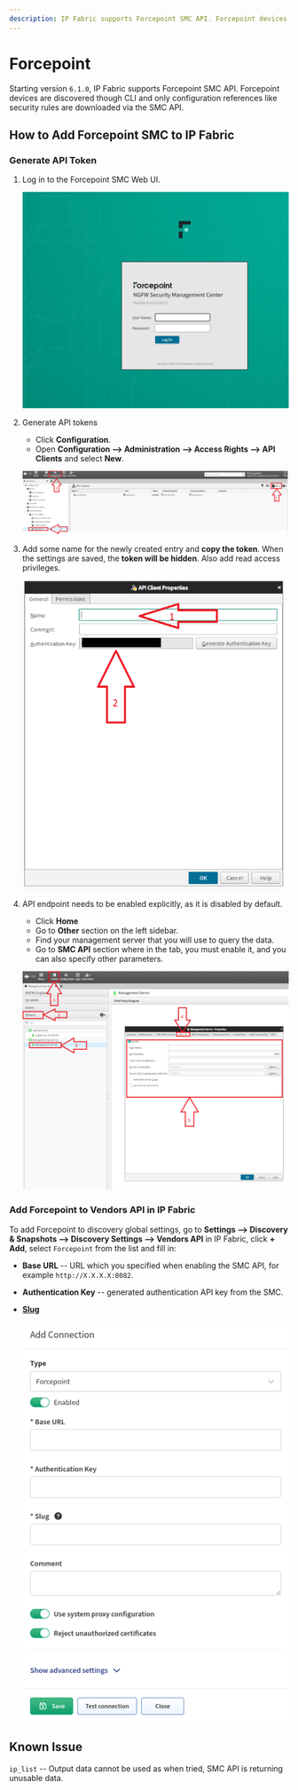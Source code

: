 ```yaml
---
description: IP Fabric supports Forcepoint SMC API. Forcepoint devices are discovered though CLI and only configuration references like security rules are downloaded via the SMC API.
---
```


# Forcepoint

Starting version `6.1.0`, IP Fabric supports Forcepoint SMC API. Forcepoint devices are discovered though CLI and only configuration references like security rules are downloaded via the SMC API.

## How to Add Forcepoint SMC to IP Fabric

### Generate API Token

1. Log in to the Forcepoint SMC Web UI.

   ![Forcepoint login page](forcepoint/smc/forcepoint_login_page.png)

2. Generate API tokens

   - Click **Configuration**.
   - Open **Configuration --> Administration --> Access Rights --> API Clients** and select **New**.

   ![location where to find the API key generation](forcepoint/smc/forcepoint_generate_api_token.png)

3. Add some name for the newly created entry and **copy the token**. When the settings are saved, the **token will be hidden**. Also add read access privileges.

   ![creating new API key](forcepoint/smc/forcepoint_generate_token.png)

4. API endpoint needs to be enabled explicitly, as it is disabled by default.

   - Click **Home**
   - Go to **Other** section on the left sidebar.
   - Find your management server that you will use to query the data.
   - Go to **SMC API** section where in the tab, you must enable it, and you can also specify other parameters.

   ![enabling SMC API](forcepoint/smc/forcepoint_enable_api.png)

### Add Forcepoint to Vendors API in IP Fabric

To add Forcepoint to discovery global settings, go to **Settings --> Discovery & Snapshots --> Discovery Settings --> Vendors API** in IP Fabric, click **+ Add**, select `Forcepoint` from the list and fill in:

- **Base URL** -- URL which you specified when enabling the SMC API, for example `http://X.X.X.X:8082`.
- **Authentication Key** -- generated authentication API key from the SMC.
- [**Slug**](index.md#slug-and-comment)

  ![adding vendor](forcepoint/smc/forcepoint_ipf_add_vendor.png)

## Known Issue

`ip_list` -- Output data cannot be used as when tried, SMC API is returning unusable data.
